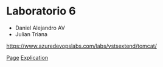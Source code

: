 # Laboratorio 6

* Daniel Alejandro AV 
* Julian Triana

https://www.azuredevopslabs.com/labs/vstsextend/tomcat/

[Page](lab6acerotriana.azurewebsites.net)
[Explication](https://youtu.be/WIIloL-j28M)
